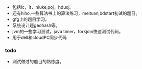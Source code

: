 - 包括lc，lt，niuke,poj，hduoj。
- 还有hiho,一些算法书上的算法练习，meituan,bdstart初试的题目。
- gfg上的题目学习。
- 系统设计题geohash等。
- jvm的一些学习测试，java timer，forkjoin快速测试代码。
- 用于dell和cloudPC同步代码

### todo
- 测试做过的题目的熟练度。
